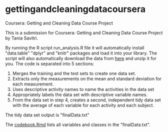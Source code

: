 # gettingandcleaningdatacoursera
Coursera: Getting and Cleaning Data Course Project

This is a submission for Coursera: Getting and Cleaning Data Course Project by Tania Savitri.

By running the R script run_analysis.R file it will automatically install "data.table" "dplyr" and "knitr" packages and load it into your library. The script will also automatically download the data from [here](https://d396qusza40orc.cloudfront.net/getdata%2Fprojectfiles%2FUCI%20HAR%20Dataset.zip) and unzip it for you. 
The code is separated into 5 sections:
1. Merges the training and the test sets to create one data set.
2. Extracts only the measurements on the mean and standard deviation for each measurement.
3. Uses descriptive activity names to name the activities in the data set
4. Appropriately labels the data set with descriptive variable names.
5. From the data set in step 4, creates a second, independent tidy data set with the average of each variable for each activity and each subject.

The tidy data set output is "finalData.txt"

The [codebook.Rmd](Codebook.Rmd) lists all variables and classes in the "finalData.txt".
